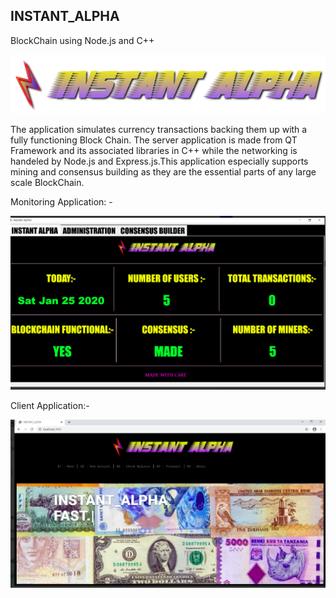 ## INSTANT_ALPHA 
BlockChain using Node.js and C++

![logo](/images/cooltext339114830885719.png)

The application simulates currency transactions backing them up with a fully functioning Block Chain.
The server application is made from QT Framework and its associated libraries in C++ while the networking is handeled by Node.js and Express.js.This application especially supports mining and consensus building as they are the essential parts of any large scale BlockChain.

Monitoring Application: -

![Monitoring App](ssi.png)

Client Application:-

![Client App](ss2.png)
